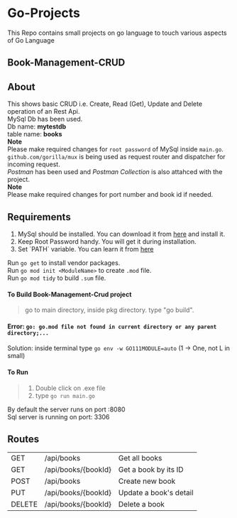 # Go-Projects
This Repo contains small projects on go language to touch various aspects of Go Language

## Book-Management-CRUD

## About
This shows basic CRUD i.e. Create, Read (Get), Update and Delete operation of an Rest Api.
<br>MySql Db has been used.
<br>Db name: **mytestdb**
<br>table name: **books**
<br>**Note**
<br>Please make required changes for `root password` of MySql inside `main.go`.
<br>`github.com/gorilla/mux` is being used as request router and dispatcher for incoming request.
<br>*Postman* has been used and *Postman Collection* is also attahced with the project.
<br>**Note**
<br>Please make required changes for port number and book id if needed.

## Requirements
<ol>
    <li>MySql should be installed. You can download it from <a href="https://dev.mysql.com/downloads/installer/">here</a> and install it.</li>
    <li>Keep Root Password handy. You will get it during installation.</li>
    <li>Set `PATH` variable. You can learn it from <a href="https://www.tutorialspoint.com/adding-mysql-to-windows-path">here</a></li>
</ol>

Run `go get` to install vendor packages.
<br>
Run `go mod init <ModuleName>` to create `.mod` file.
<br>
Run `go mod tidy` to build `.sum` file.
<br>
#### To Build Book-Management-Crud project
> go to main directory, inside pkg directory.
> type "go build".

#### Error: `go: go.mod file not found in current directory or any parent directory;...`
Solution: inside terminal type `go env -w GO111MODULE=auto` (1 -> One, not L in small)

#### To Run 
> 1. Double click on .exe file
> 2. type `go run main.go`

By default the server runs on port :8080
<br>Sql server is running on port: 3306

## Routes
<table>
    <tr>
        <td>GET</td>
        <td>/api/books</td>
        <td>Get all books</td>
    </tr>
    <tr>
        <td>GET</td>
        <td>/api/books/{bookId}</td>
        <td>Get a book by its ID</td>
    </tr>
    <tr>
        <td>POST</td>
        <td>/api/books</td>
        <td>Create new book</td>
    </tr>
    <tr>
        <td>PUT</td>
        <td>/api/books/{bookId}</td>
        <td>Update a book's detail</td>
    </tr>
    <tr>
        <td>DELETE</td>
        <td>/api/books/{bookId}</td>
        <td>Delete a book</td>
    </tr>
</table>
